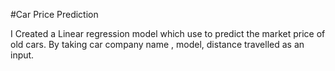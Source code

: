 #Car Price Prediction

I Created a Linear regression model which use to predict the market price of old cars. By taking car company name , model, distance travelled as an input.
